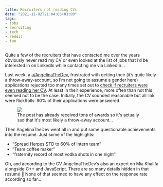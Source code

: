 ```yaml
---
title: Recruiters not reading CVs
date: "2021-11-02T21:04:06+01:00"
tags:
- jobs
- recruiting
- tech
- reddit
- fun
---
```


Quite a few of the recruiters that have contacted me over the years obviously never read my CV or even looked at the list of jobs that I’d be interested in on LinkedIn while contacting me via LinkedIn… 

Last week, a [u/AngelinaTheDev](https://www.reddit.com/user/AngelinaTheDev/), frustrated with getting their (it’s quite likely a throw-away-account, so I’m not going to assume a gender here) applications rejected too many times set out to [check if recruiters were even reading her CV](https://www.reddit.com/r/recruitinghell/comments/qhg5jo/this_resume_got_me_an_interview/). At least in their experience, more often than not this seemed not to be the case. Initially, the CV sounded reasonable but all link were RickRolls: 90% of their applications were answered.

<figure><img src="/media/2021/Screenshot%202021-11-02%20at%2020.59.07.png"><figcaption>The post has already received tons of awards so it's actually sad that it's most likely a throw-away account...</figcaption></figure>

Then AngelinaTheDev went all in and put some questionable achievements into the resumé. Just some of the highlights:

- “Spread Herpes STD to 60% of intern team”
- “Team coffee maker”
- “fraternity record of most vodka shots in one night”

Oh, and according to the CV AngelinaTheDev’s also an expert on Mia Khalifa alongside C++ and JavaScript. There are so many details hidden in that resumé 🤣 None of that seemed to have any effect on the response rate according so far…
